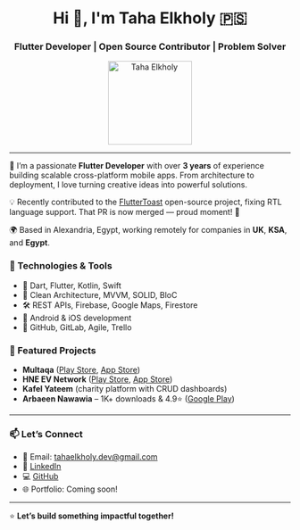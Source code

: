 <h1 align="center">Hi 👋, I'm Taha Elkholy 🇵🇸</h1>
<h3 align="center">Flutter Developer | Open Source Contributor | Problem Solver</h3>

<p align="center">
  <img src="https://media.licdn.com/dms/image/v2/D4D03AQHrw0RSsHO11w/profile-displayphoto-shrink_400_400/0/1662984832819?e=1750291200&v=beta&t=TekIQIzdCVqjMAUbaNVyEaRgPdOSEH9oV1QoaY14pYk" alt="Taha Elkholy" width="150"/>
</p>

---

🚀 I’m a passionate **Flutter Developer** with over **3 years** of experience building scalable cross-platform mobile apps. From architecture to deployment, I love turning creative ideas into powerful solutions.

💡 Recently contributed to the [FlutterToast](https://github.com/ponnamkarthik/FlutterToast) open-source project, fixing RTL language support. That PR is now merged — proud moment! 🎉

🌍 Based in Alexandria, Egypt, working remotely for companies in **UK**, **KSA**, and **Egypt**.

### 🔧 Technologies & Tools
- 🧠 Dart, Flutter, Kotlin, Swift
- 🔧 Clean Architecture, MVVM, SOLID, BloC
- 🛠 REST APIs, Firebase, Google Maps, Firestore
- 📱 Android & iOS development
- 🎯 GitHub, GitLab, Agile, Trello

### 📱 Featured Projects
- **Multaqa** ([Play Store](https://play.google.com/store/apps/details?id=io.multaqa), [App Store](https://apps.apple.com/gb/app/multaqa/id6479318135))
- **HNE EV Network** ([Play Store](https://play.google.com/store/apps/details?id=app.hnefutures.com), [App Store](https://apps.apple.com/us/app/hne-ev-network/id6443637664))
- **Kafel Yateem** (charity platform with CRUD dashboards)
- **Arbaeen Nawawia** – 1K+ downloads & 4.9⭐ ([Google Play](https://play.google.com/store/apps/details?id=com.abdelaziz.taha.arba3nnawawia))

---

### 📫 Let’s Connect
- 📧 Email: tahaelkholy.dev@gmail.com  
- 💼 [LinkedIn](https://linkedin.com/in/taha-elkholy)  
- 💻 [GitHub](https://github.com/taha-elkholy)  
- 🌐 Portfolio: Coming soon!

---

⭐ **Let’s build something impactful together!**
